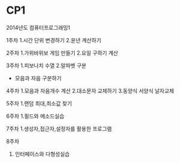# CP1
2014년도 컴퓨터프로그래밍1

1주차
1.시간 단위 변경하기
2.윤년 계산하기

2주차
1.가위바위보 게임 만들기
2.요일 구하기 계산

3주차
1.피보나치 수열
2.알파벳 구분
- 모음과 자음 구분하기

4주차
1.모음과 자음개수 계산
2.대소문자 교체하기
3.동양식 서양식 날자교체

5주차
1.랜덤 최대,최소값 찾기

6주차
1.필드와 메소드실습

7주차
1.생성자,접근자,설정자를 활용한 프로그램

8주차
1. 인터페이스와 다형성실습
